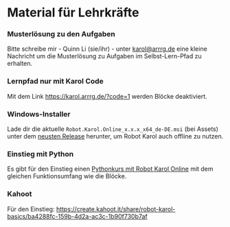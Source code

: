# Material für Lehrkräfte

### Musterlösung zu den Aufgaben

Bitte schreibe mir - Quinn Li (sie/ihr) - unter karol@arrrg.de eine kleine Nachricht um die Musterlösung zu Aufgaben im Selbst-Lern-Pfad zu erhalten.

### Lernpfad nur mit Karol Code

Mit dem Link https://karol.arrrg.de/?code=1 werden Blöcke deaktiviert.

### Windows-Installer

Lade dir die aktuelle `Robot.Karol.Online_x.x.x_x64_de-DE.msi` (bei Assets) unter dem [neusten Release](https://github.com/Entkenntnis/robot-karol-online/releases/latest) herunter, um Robot Karol auch offline zu nutzen.

### Einstieg mit Python

Es gibt für den Einstieg einen <a href="https://raw.githubusercontent.com/Entkenntnis/robot-karol-online/main/material/Pythonkurs_mit_Robot_Karol_Online.pdf">Pythonkurs mit Robot Karol Online</a> mit dem gleichen Funktionsumfang wie die Blöcke.

### Kahoot

Für den Einstieg: https://create.kahoot.it/share/robot-karol-basics/ba4288fc-159b-4d2a-ac3c-1b90f730b7af
